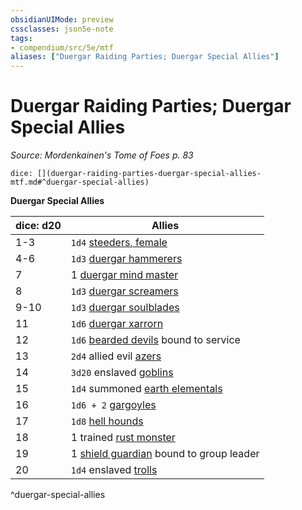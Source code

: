 ```yaml
---
obsidianUIMode: preview
cssclasses: json5e-note
tags:
- compendium/src/5e/mtf
aliases: ["Duergar Raiding Parties; Duergar Special Allies"]
---
```

# Duergar Raiding Parties; Duergar Special Allies
*Source: Mordenkainen's Tome of Foes p. 83* 

`dice: [](duergar-raiding-parties-duergar-special-allies-mtf.md#^duergar-special-allies)`

**Duergar Special Allies**

| dice: d20 | Allies |
|-----------|--------|
| 1-3 | `1d4` [steeders, female](/compendium/bestiary/monstrosity/female-steeder-mpmm.md) |
| 4-6 | `1d3` [duergar hammerers](/compendium/bestiary/construct/duergar-hammerer-mpmm.md) |
| 7 | 1 [duergar mind master](/compendium/bestiary/humanoid/duergar-mind-master-mpmm.md) |
| 8 | `1d3` [duergar screamers](/compendium/bestiary/construct/duergar-screamer-mpmm.md) |
| 9-10 | `1d3` [duergar soulblades](/compendium/bestiary/humanoid/duergar-soulblade-mpmm.md) |
| 11 | `1d6` [duergar xarrorn](/compendium/bestiary/humanoid/duergar-xarrorn-mpmm.md) |
| 12 | `1d6` [bearded devils](/compendium/bestiary/fiend/bearded-devil.md) bound to service |
| 13 | `2d4` allied evil [azers](/compendium/bestiary/elemental/azer.md) |
| 14 | `3d20` enslaved [goblins](/compendium/bestiary/humanoid/goblin.md) |
| 15 | `1d4` summoned [earth elementals](/compendium/bestiary/elemental/earth-elemental.md) |
| 16 | `1d6 + 2` [gargoyles](/compendium/bestiary/elemental/gargoyle.md) |
| 17 | `1d8` [hell hounds](/compendium/bestiary/fiend/hell-hound.md) |
| 18 | 1 trained [rust monster](/compendium/bestiary/monstrosity/rust-monster.md) |
| 19 | 1 [shield guardian](/compendium/bestiary/construct/shield-guardian.md) bound to group leader |
| 20 | `1d4` enslaved [trolls](/compendium/bestiary/giant/troll.md) |
^duergar-special-allies